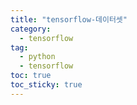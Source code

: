 ```yaml
---
title: "tensorflow-데이터셋"
category:
  - tensorflow
tag:
  - python
  - tensorflow
toc: true
toc_sticky: true
---
```












